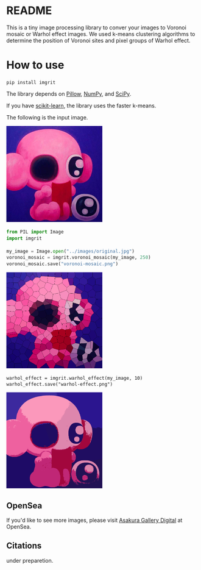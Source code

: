 # README

This is a tiny image processing library to conver your images to Voronoi mosaic or Warhol effect images. We used k-means clustering algorithms to determine the position of Voronoi sites and pixel groups of Warhol effect.

# How to use

`pip install imgrit`

The library depends on [Pillow](https://pypi.org/project/pillow/), [NumPy](https://pypi.org/project/numpy/), and [SciPy](https://pypi.org/project/scipy/).

If you have [scikit-learn](https://scikit-learn.org/stable/), the library uses the faster k-means.

The following is the input image.

<img width="50%" src="https://github.com/tsjshg/imgrit/blob/main/images/original.jpg?raw=true">

```python
from PIL import Image
import imgrit

my_image = Image.open("../images/original.jpg")
voronoi_mosaic = imgrit.voronoi_mosaic(my_image, 250)
voronoi_mosaic.save("voronoi-mosaic.png")
```

<img width="50%" src="https://github.com/tsjshg/imgrit/blob/main/images/voronoi-mosaic.png?raw=true">

```
warhol_effect = imgrit.warhol_effect(my_image, 10)
warhol_effect.save("warhol-effect.png")
```

<img width="50%" src="https://github.com/tsjshg/imgrit/blob/main/images/warhol-effect.png?raw=true">


## OpenSea

If you'd like to see more images, please visit [Asakura Gallery Digital](https://opensea.io/collection/asakura) at OpenSea.

## Citations

under preparetion.